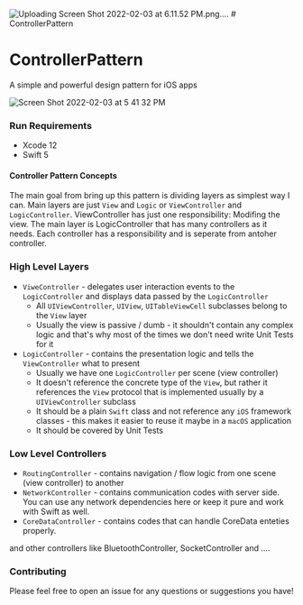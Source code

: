 ![Uploading Screen Shot 2022-02-03 at 6.11.52 PM.png…]().   # ControllerPattern 

# ControllerPattern 
A simple and powerful design pattern for iOS apps

![Screen Shot 2022-02-03 at 5 41 32 PM](https://user-images.githubusercontent.com/20265908/152364263-9296ad0f-8a1d-4226-9428-773e5dc2586d.png)

### Run Requirements

* Xcode 12
* Swift 5

#### Controller Pattern Concepts
The main goal from bring up this pattern is dividing layers as simplest way I can. Main layers are just `View` and `Logic` or `ViewController` and `LogicController`. ViewController has just one responsibility: Modifing the view.
The main layer is LogicController that has many controllers as it needs. Each controller has a responsibility and is seperate from antoher controller.

### High Level Layers

* `ViweController` - delegates user interaction events to the `LogicController` and displays data passed by the `LogicController`
    * All `UIViewController`, `UIView`, `UITableViewCell` subclasses belong to the `View` layer
    * Usually the view is passive / dumb - it shouldn't contain any complex logic and that's why most of the times we don't need write Unit Tests for it
* `LogicController` - contains the presentation logic and tells the `ViewController` what to present
    * Usually we have one `LogicController` per scene (view controller)
    * It doesn't reference the concrete type of the `View`, but rather it references the `View` protocol that is implemented usually by a `UIViewController` subclass
    * It should be a plain `Swift` class and not reference any `iOS` framework classes - this makes it easier to reuse it maybe in a `macOS` application
    * It should be covered by Unit Tests
    
    
### Low Level Controllers

* `RoutingController` - contains navigation / flow logic from one scene (view controller) to another
* `NetworkController` - contains communication codes with server side. You can use any network dependencies here or keep it pure and work with Swift as well.
* `CoreDataController` - contains codes that can handle CoreData enteties properly.

and other controllers like BluetoothController, SocketController and ....

### Contributing

Please feel free to open an issue for any questions or suggestions you have!
